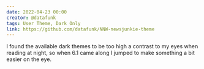 ```yaml
---
date: 2022-04-23 00:00
creator: @datafunk
tags: User Theme, Dark Only
link: https://github.com/datafunk/NNW-newsjunkie-theme
---
```


I found the available dark themes to be too high a contrast to my eyes when reading at night, so when 6.1 came along I jumped to make something a bit easier on the eye.
